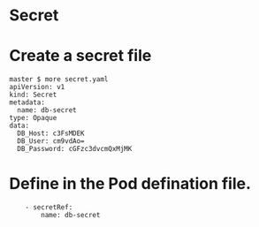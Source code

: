 # Secret
# Create a secret file
```
master $ more secret.yaml
apiVersion: v1
kind: Secret
metadata:
  name: db-secret
type: Opaque
data:
  DB_Host: c3FsMDEK
  DB_User: cm9vdAo=
  DB_Password: cGFzc3dvcmQxMjMK
```
 
# Define in the Pod defination file.
```envFrom:
    - secretRef:
        name: db-secret
```
